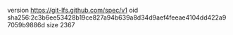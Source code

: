 version https://git-lfs.github.com/spec/v1
oid sha256:2c3b6ee53428b19ce827a94b639a8d34d9aef4feeae4104dd422a97059b9886d
size 2367
